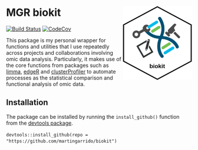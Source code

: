 # MGR biokit  <img src="pics/icon.png" align="right" height="200" />
[![Build Status](https://travis-ci.com/martingarrido/biokit.svg?branch=master)](https://travis-ci.com/martingarrido/biokit)
[![CodeCov](https://codecov.io/gh/martingarrido/biokit/branch/master/graph/badge.svg)](https://codecov.io/gh/martingarrido/biokit/)

This package is my personal wrapper for functions and utilities that I use repeatedly across projects and collaborations involving omic data analysis. Particularly, it makes use of the core functions from packages such as [limma](https://bioconductor.org/packages/release/bioc/html/limma.html),  [edgeR](https://bioconductor.org/packages/release/bioc/html/edgeR.html) and [clusterProfiler](https://bioconductor.org/packages/release/bioc/html/clusterProfiler.html) to automate processes as the statistical comparison and functional analysis of omic data.

## Installation

The package can be installed by running the `install_github()` function from the [devtools package](https://cran.r-project.org/web/packages/devtools/index.html).

`devtools::install_github(repo = "https://github.com/martingarrido/biokit")`
